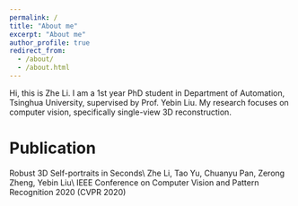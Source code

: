 ```yaml
---
permalink: /
title: "About me"
excerpt: "About me"
author_profile: true
redirect_from: 
  - /about/
  - /about.html
---
```


Hi, this is Zhe Li. I am a 1st year PhD student in Department of Automation, Tsinghua University, supervised by Prof. Yebin Liu. My research focuses on computer vision, specifically single-view 3D reconstruction.

Publication
======
Robust 3D Self-portraits in Seconds\\
Zhe Li, Tao Yu, Chuanyu Pan, Zerong Zheng, Yebin Liu\\
IEEE Conference on Computer Vision and Pattern Recognition 2020 (CVPR 2020)